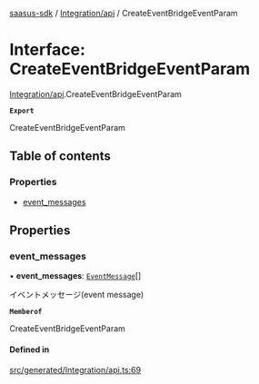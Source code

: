 [saasus-sdk](../README.md) / [Integration/api](../modules/Integration_api.md) / CreateEventBridgeEventParam

# Interface: CreateEventBridgeEventParam

[Integration/api](../modules/Integration_api.md).CreateEventBridgeEventParam

**`Export`**

CreateEventBridgeEventParam

## Table of contents

### Properties

- [event\_messages](Integration_api.CreateEventBridgeEventParam.md#event_messages)

## Properties

### event\_messages

• **event\_messages**: [`EventMessage`](Integration_api.EventMessage.md)[]

イベントメッセージ(event message)

**`Memberof`**

CreateEventBridgeEventParam

#### Defined in

[src/generated/Integration/api.ts:69](https://github.com/saasus-platform/saasus-sdk-javascript/blob/55abc15/src/generated/Integration/api.ts#L69)
